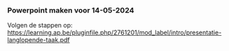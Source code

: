 ### Powerpoint maken voor 14-05-2024

Volgen de stappen op: https://learning.ap.be/pluginfile.php/2761201/mod_label/intro/presentatie-langlopende-taak.pdf